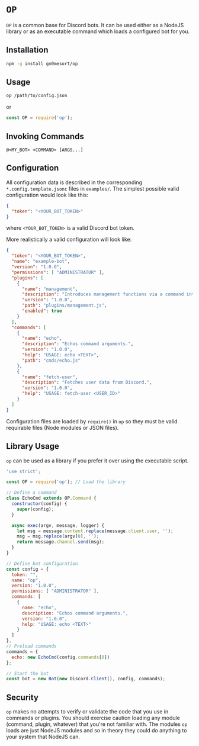 # `OP`

`OP` is a common base for Discord bots. It can be used either as a NodeJS library or as an executable command which loads a configured bot for you.

## Installation

```sh
npm -g install gn0mesort/op
```

## Usage

```sh
op /path/to/config.json
```

or

```js
const OP = require('op');
```

## Invoking Commands

```
@<MY_BOT> <COMMAND> [ARGS...]
```

## Configuration

All configuration data is described in the corresponding `*.config.template.jsonc` files in `examples/`. The simplest possible valid configuration would look like this:

```json
{
  "token": "<YOUR_BOT_TOKEN>"
}
```

where `<YOUR_BOT_TOKEN>` is a valid Discord bot token.

More realistically a valid configuration will look like:

```json
{
  "token": "<YOUR_BOT_TOKEN>",
  "name": "example-bot",
  "version": "1.0.0",
  "permissions": [ "ADMINISTRATOR" ],
  "plugins": [
    {
      "name": "management",
      "description": "Introduces management functions via a command interface.",
      "version": "1.0.0",
      "path": "plugins/management.js",
      "enabled": true
    }
  ],
  "commands": [
    {
      "name": "echo",
      "description": "Echos command arguments.",
      "version": "1.0.0",
      "help": "USAGE: echo <TEXT>",
      "path": "cmds/echo.js"
    },
    {
      "name": "fetch-user",
      "description": "Fetches user data from Discord.",
      "version": "1.0.0",
      "help": "USAGE: fetch-user <USER_ID>"
    }
  ]
}
```

Configuration files are loaded by `require()` in `op` so they must be valid requirable files (Node modules or JSON files).

## Library Usage

`op` can be used as a library if you prefer it over using the executable script.

```js
'use strict';

const OP = require('op'); // Load the library

// Define a command
class EchoCmd extends OP.Command {
  constructor(config) {
    super(config);
  }

  async exec(argv, message, logger) {
    let msg = message.content.replace(message.client.user, '');
    msg = msg.replace(argv[0], '');
    return message.channel.send(msg);
  }
}

// Define bot configuration
const config = {
  token: "",
  name: "op",
  version: "1.0.0",
  permissions: [ "ADMINISTRATOR" ],
  commands: [
    {
      name: "echo",
      description: "Echos command arguments.",
      version: "1.0.0",
      help: "USAGE: echo <TEXT>"
    }
  ]
},
// Preload commands
commands = {
  echo: new EchoCmd(config.commands[0])
};

// Start the bot
const bot = new Bot(new Discord.Client(), config, commands);
```

## Security

`op` makes no attempts to verify or validate the code that you use in commands or plugins. You should exercise caution loading any module (command, plugin, whatever) that you're not familiar with. The modules `op` loads are just NodeJS modules and so in theory they could do anything to your system that NodeJS can.
